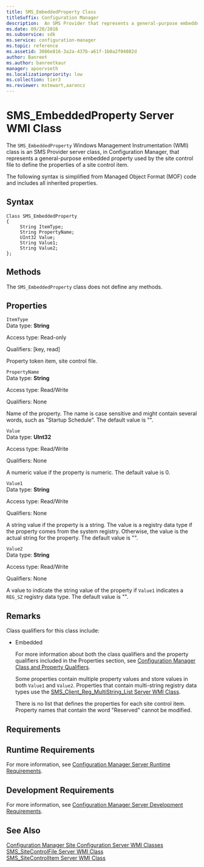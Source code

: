 ```yaml
---
title: SMS_EmbeddedProperty Class
titleSuffix: Configuration Manager
description:  An SMS Provider that represents a general-purpose embedded property. The property is used by the site control file to define the properties of a site control item.
ms.date: 09/20/2016
ms.subservice: sdk
ms.service: configuration-manager
ms.topic: reference
ms.assetid: 3086e816-3a2a-437b-a61f-1b0a2f04082d
author: Banreet
ms.author: banreetkaur
manager: apoorvseth
ms.localizationpriority: low
ms.collection: tier3
ms.reviewer: mstewart,aaroncz 
---
```

# SMS_EmbeddedProperty Server WMI Class
The `SMS_EmbeddedProperty` Windows Management Instrumentation (WMI) class is an SMS Provider server class, in Configuration Manager, that represents a general-purpose embedded property used by the site control file to define the properties of a site control item.  

 The following syntax is simplified from Managed Object Format (MOF) code and includes all inherited properties.  

## Syntax  

```  
Class SMS_EmbeddedProperty  
{  
     String ItemType;  
     String PropertyName;  
     UInt32 Value;  
     String Value1;  
     String Value2;  
};  
```  

## Methods  
 The `SMS_EmbeddedProperty` class does not define any methods.  

## Properties  
 `ItemType`  
 Data type: **String**  

 Access type: Read-only  

 Qualifiers: [key, read]  

 Property token item, site control file.  

 `PropertyName`  
 Data type: **String**  

 Access type: Read/Write  

 Qualifiers: None  

 Name of the property. The name is case sensitive and might contain several words, such as "Startup Schedule". The default value is "".  

 `Value`  
 Data type: **UInt32**  

 Access type: Read/Write  

 Qualifiers: None  

 A numeric value if the property is numeric. The default value is 0.  

 `Value1`  
 Data type: **String**  

 Access type: Read/Write  

 Qualifiers: None  

 A string value if the property is a string. The value is a registry data type if the property comes from the system registry. Otherwise, the value is the actual string for the property. The default value is "".  

 `Value2`  
 Data type: **String**  

 Access type: Read/Write  

 Qualifiers: None  

 A value to indicate the string value of the property if `Value1` indicates a `REG_SZ` registry data type. The default value is "".  

## Remarks  
 Class qualifiers for this class include:  

- Embedded  

  For more information about both the class qualifiers and the property qualifiers included in the Properties section, see [Configuration Manager Class and Property Qualifiers](../../../../../develop/reference/misc/class-and-property-qualifiers.md).  

  Some properties contain multiple property values and store values in both `Value1` and `Value2`. Properties that contain multi-string registry data types use the [SMS_Client_Reg_MultiString_List Server WMI Class](../../../../../develop/reference/core/servers/configure/sms_client_reg_multistring_list-server-wmi-class.md).  

  There is no list that defines the properties for each site control item. Property names that contain the word "Reserved" cannot be modified.  

## Requirements  

## Runtime Requirements  
 For more information, see [Configuration Manager Server Runtime Requirements](../../../../../develop/core/reqs/server-runtime-requirements.md).  

## Development Requirements  
 For more information, see [Configuration Manager Server Development Requirements](../../../../../develop/core/reqs/server-development-requirements.md).  

## See Also  
 [Configuration Manager Site Configuration Server WMI Classes](../../../../../develop/reference/core/servers/configure/site-configuration-server-wmi-classes.md)   
 [SMS_SiteControlFile Server WMI Class](../../../../../develop/reference/core/servers/configure/sms_sitecontrolfile-server-wmi-class.md)   
 [SMS_SiteControlItem Server WMI Class](../../../../../develop/reference/core/servers/configure/sms_sitecontrolitem-server-wmi-class.md)
